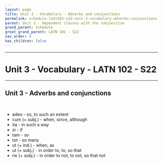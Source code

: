 ```yaml
---
layout: page
title: Unit 3 - Vocabulary - Adverbs and conjunctions
permalink: schedule-latn102-s22-unit-3-vocabulary-adverbs-conjunctions
parent: Unit 3 - Dependent clauses with the subjunctive
grand_parent: Schedule
great_grand_parent: LATN 102 - S22
nav_order: 4
has_children: false
---
```

***

# Unit 3 - Vocabulary - LATN 102 - S22

***

## Unit 3 - Adverbs and conjunctions
&nbsp;
- adeo - so, to such an extent
- cum (+ subj.) - when, since, although
- ita - in such a way
- si - if
- tam - so
- tot - so many
- ut (+ ind.) - when, as
- ut (+ subj.) - in order to, to, so that
- ne (+ subj.) - in order to not, to not, so that not
